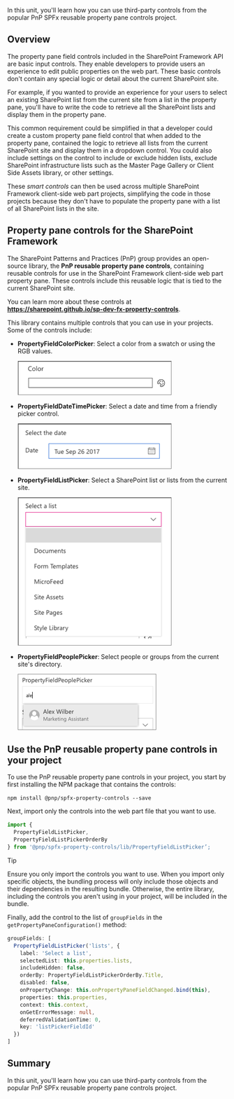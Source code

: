 In this unit, you'll learn how you can use third-party controls from the popular PnP SPFx reusable property pane controls project.

## Overview

The property pane field controls included in the SharePoint Framework API are basic input controls. They enable developers to provide users an experience to edit public properties on the web part. These basic controls don't contain any special logic or detail about the current SharePoint site.

For example, if you wanted to provide an experience for your users to select an existing SharePoint list from the current site from a list in the property pane, you'll have to write the code to retrieve all the SharePoint lists and display them in the property pane.

This common requirement could be simplified in that a developer could create a custom property pane field control that when added to the property pane, contained the logic to retrieve all lists from the current SharePoint site and display them in a dropdown control. You could also include settings on the control to include or exclude hidden lists, exclude SharePoint infrastructure lists such as the Master Page Gallery or Client Side Assets library, or other settings.

These *smart controls* can then be used across multiple SharePoint Framework client-side web part projects, simplifying the code in those projects because they don't have to populate the property pane with a list of all SharePoint lists in the site.

## Property pane controls for the SharePoint Framework

The SharePoint Patterns and Practices (PnP) group provides an open-source library, the **PnP reusable property pane controls**, containing reusable controls for use in the SharePoint Framework client-side web part property pane. These controls include this reusable logic that is tied to the current SharePoint site.

You can learn more about these controls at **https://sharepoint.github.io/sp-dev-fx-property-controls**.

This library contains multiple controls that you can use in your projects. Some of the controls include:

- **PropertyFieldColorPicker**: Select a color from a swatch or using the RGB values.

    ![Screenshot of the PropertyPaneFieldControlPicker control](../media/06-property-field-control-color-picker.png)

- **PropertyFieldDateTimePicker**: Select a date and time from a friendly picker control.

    ![Screenshot of the PropertyFieldDateTimePicker control](../media/06-property-field-control-datetime-picker.png)

- **PropertyFieldListPicker**: Select a SharePoint list or lists from the current site.

    ![Screenshot of the PropertyFieldListPicker control](../media/06-property-field-control-list-picker.png)

- **PropertyFieldPeoplePicker**: Select people or groups from the current site's directory.

    ![Screenshot of the PropertyFieldListPicker control](../media/06-property-field-control-people-picker.png)

## Use the PnP reusable property pane controls in your project

To use the PnP reusable property pane controls in your project, you start by first installing the NPM package that contains the controls:

```shell
npm install @pnp/spfx-property-controls --save
```

Next, import only the controls into the web part file that you want to use.

```typescript
import {
  PropertyFieldListPicker,
  PropertyFieldListPickerOrderBy
} from '@pnp/spfx-property-controls/lib/PropertyFieldListPicker’;
```

> [!TIP]
> Ensure you only import the controls you want to use. When you import only specific objects, the bundling process will only include those objects and their dependencies in the resulting bundle. Otherwise, the entire library, including the controls you aren't using in your project, will be included in the bundle.

Finally, add the control to the list of `groupFields` in the `getPropertyPaneConfiguration()` method:

```typescript
groupFields: [
  PropertyFieldListPicker('lists', {
    label: 'Select a list',
    selectedList: this.properties.lists,
    includeHidden: false,
    orderBy: PropertyFieldListPickerOrderBy.Title,
    disabled: false,
    onPropertyChange: this.onPropertyPaneFieldChanged.bind(this),
    properties: this.properties,
    context: this.context,
    onGetErrorMessage: null,
    deferredValidationTime: 0,
    key: 'listPickerFieldId'
  })
]
```

## Summary

In this unit, you'll learn how you can use third-party controls from the popular PnP SPFx reusable property pane controls project.
